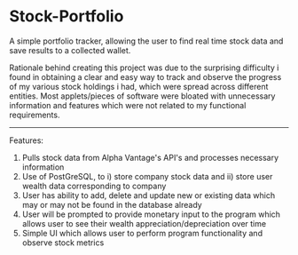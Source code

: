 # Stock-Portfolio

A simple portfolio tracker, allowing the user to find real time stock data and save results to a collected wallet.

Rationale behind creating this project was due to the surprising difficulty i found in obtaining a clear and easy way to track and observe the progress of my various stock holdings i had, which were spread across different entities. Most applets/pieces of software were bloated with unnecessary information and features which were not related to my functional requirements.

________________________________________________________________________________________________
Features:

1. Pulls stock data from Alpha Vantage's API's and processes necessary information
2. Use of PostGreSQL, to i) store company stock data and ii) store user wealth data corresponding to company
3. User has ability to add, delete and update new or existing data which may or may not be found in the database already
4. User will be prompted to provide monetary input to the program which allows user to see their wealth appreciation/depreciation over time
5. Simple UI which allows user to perform program functionality and observe stock metrics
